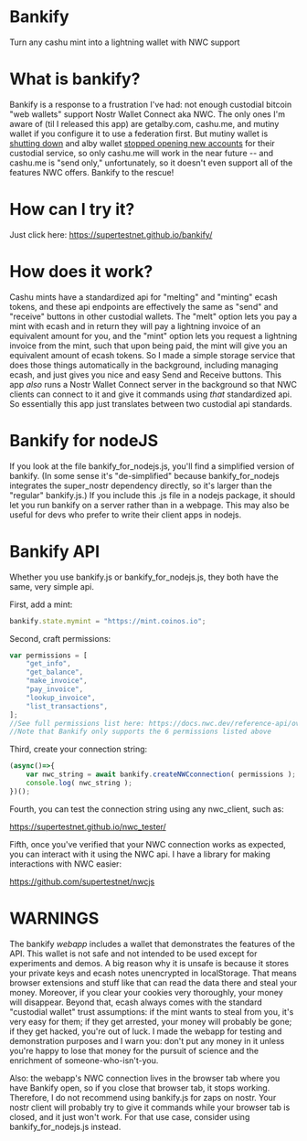 # Bankify
Turn any cashu mint into a lightning wallet with NWC support

# What is bankify?
Bankify is a response to a frustration I've had: not enough custodial bitcoin "web wallets" support Nostr Wallet Connect aka NWC. The only ones I'm aware of (til I released this app) are getalby.com, cashu.me, and mutiny wallet if you configure it to use a federation first. But mutiny wallet is [shutting down](https://blog.mutinywallet.com/mutiny-wallet-is-shutting-down/) and alby wallet [stopped opening new accounts](https://stacker.news/items/640256) for their custodial service, so only cashu.me will work in the near future -- and cashu.me is "send only," unfortunately, so it doesn't even support all of the features NWC offers. Bankify to the rescue!

# How can I try it?
Just click here: https://supertestnet.github.io/bankify/

# How does it work?
Cashu mints have a standardized api for "melting" and "minting" ecash tokens, and these api endpoints are effectively the same as "send" and "receive" buttons in other custodial wallets. The "melt" option lets you pay a mint with ecash and in return they will pay a lightning invoice of an equivalent amount for you, and the "mint" option lets you request a lightning invoice from the mint, such that upon being paid, the mint will give you an equivalent amount of ecash tokens. So I made a simple storage service that does those things automatically in the background, including managing ecash, and just gives you nice and easy Send and Receive buttons. This app *also* runs a Nostr Wallet Connect server in the background so that NWC clients can connect to it and give it commands using *that* standardized api. So essentially this app just translates between two custodial api standards.

# Bankify for nodeJS
If you look at the file bankify_for_nodejs.js, you'll find a simplified version of bankify. (In some sense it's "de-simplified" because bankify_for_nodejs integrates the super_nostr dependency directly, so it's larger than the "regular" bankify.js.) If you include this .js file in a nodejs package, it should let you run bankify on a server rather than in a webpage. This may also be useful for devs who prefer to write their client apps in nodejs.

# Bankify API
Whether you use bankify.js or bankify_for_nodejs.js, they both have the same, very simple api.

First, add a mint:

```javascript
bankify.state.mymint = "https://mint.coinos.io";
```

Second, craft permissions:

```javascript
var permissions = [
    "get_info",
    "get_balance",
    "make_invoice",
    "pay_invoice",
    "lookup_invoice",
    "list_transactions",
];
//See full permissions list here: https://docs.nwc.dev/reference-api/overview
//Note that Bankify only supports the 6 permissions listed above
```

Third, create your connection string:

```javascript
(async()=>{
    var nwc_string = await bankify.createNWCconnection( permissions );
    console.log( nwc_string );
})();
```

Fourth, you can test the connection string using any nwc_client, such as:

https://supertestnet.github.io/nwc_tester/

Fifth, once you've verified that your NWC connection works as expected, you can interact with it using the NWC api. I have a library for making interactions with NWC easier:

https://github.com/supertestnet/nwcjs

# WARNINGS
The bankify *webapp* includes a wallet that demonstrates the features of the API. This wallet is not safe and not intended to be used except for experiments and demos. A big reason why it is unsafe is because it stores your private keys and ecash notes unencrypted in localStorage. That means browser extensions and stuff like that can read the data there and steal your money. Moreover, if you clear your cookies very thoroughly, your money will disappear. Beyond that, ecash always comes with the standard "custodial wallet" trust assumptions: if the mint wants to steal from you, it's very easy for them; if they get arrested, your money will probably be gone; if they get hacked, you're out of luck. I made the webapp for testing and demonstration purposes and I warn you: don't put any money in it unless you're happy to lose that money for the pursuit of science and the enrichment of someone-who-isn't-you.

Also: the webapp's NWC connection lives in the browser tab where you have Bankify open, so if you close that browser tab, it stops working. Therefore, I do not recommend using bankify.js for zaps on nostr. Your nostr client will probably try to give it commands while your browser tab is closed, and it just won't work. For that use case, consider using bankify_for_nodejs.js instead.
